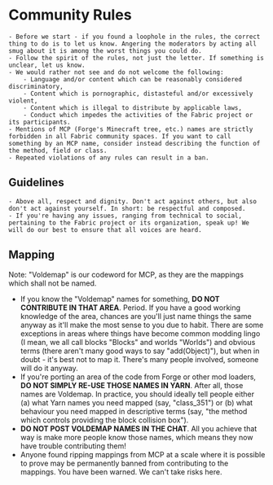 # Community Rules

    - Before we start - if you found a loophole in the rules, the correct thing to do is to let us know. Angering the moderators by acting all smug about it is among the worst things you could do.
    - Follow the spirit of the rules, not just the letter. If something is unclear, let us know.
    - We would rather not see and do not welcome the following:
        - Language and/or content which can be reasonably considered discriminatory,
        - Content which is pornographic, distasteful and/or excessively violent,
        - Content which is illegal to distribute by applicable laws,
        - Conduct which impedes the activities of the Fabric project or its participants.
    - Mentions of MCP (Forge's Minecraft tree, etc.) names are strictly forbidden in all Fabric community spaces. If you want to call something by an MCP name, consider instead describing the function of the method, field or class.
    - Repeated violations of any rules can result in a ban.

## Guidelines

    - Above all, respect and dignity. Don't act against others, but also don't act against yourself. In short: be respectful and composed.
    - If you're having any issues, ranging from technical to social, pertaining to the Fabric project or its organization, speak up! We will do our best to ensure that all voices are heard.

## Mapping

Note: "Voldemap" is our codeword for MCP, as they are the mappings which
shall not be named.

- If you know the "Voldemap" names for something, **DO NOT CONTRIBUTE
  IN THAT AREA**. Period. If you have a good working knowledge of the
  area, chances are you'll just name things the same anyway as it'll
  make the most sense to you due to habit. There are some exceptions
  in areas where things have become common modding lingo (I mean, we
  all call blocks "Blocks" and worlds "Worlds") and obvious terms
  (there aren't many good ways to say "add(Object)"), but when in
  doubt - it's best not to map it. There's many people involved,
  someone will do it anyway.
- If you're porting an area of the code from Forge or other mod
  loaders, **DO NOT SIMPLY RE-USE THOSE NAMES IN YARN**. After all,
  those names are Voldemap. In practice, you should ideally tell
  people either (a) what Yarn names you need mapped (say,
  "class\_351") or (b) what behaviour you need mapped in descriptive
  terms (say, "the method which controls providing the block collision
  box").
- **DO NOT POST VOLDEMAP NAMES IN THE CHAT**. All you achieve that way
  is make more people know those names, which means they now have
  trouble contributing them!
- Anyone found ripping mappings from MCP at a scale where it is
  possible to prove may be permanently banned from contributing to the
  mappings. You have been warned. We can't take risks here.

